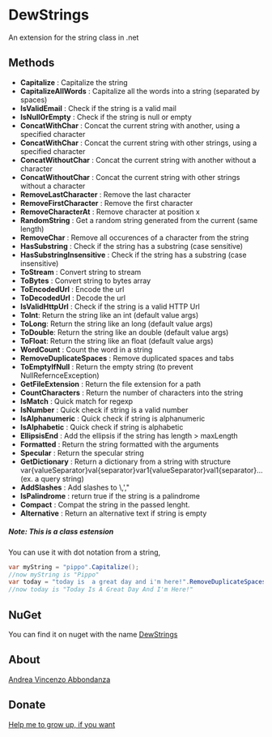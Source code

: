# DewStrings

An extension for the string class in .net

## Methods

- __Capitalize__ : Capitalize the string
- __CapitalizeAllWords__ : Capitalize all the words into a string (separated by spaces)
- __IsValidEmail__ : Check if the string is a valid mail
- __IsNullOrEmpty__ : Check if the string is null or empty
- __ConcatWithChar__ : Concat the current string with another, using a specified character
- __ConcatWithChar__ : Concat the current string with other strings, using a specified character
- __ConcatWithoutChar__ : Concat the current string with another without a character
- __ConcatWithoutChar__ : Concat the current string with other strings without a character
- __RemoveLastCharacter__ : Remove the last character
- __RemoveFirstCharacter__ : Remove the first character
- __RemoveCharacterAt__ : Remove character at position x
- __RandomString__ : Get a random string generated from the current (same length)
- __RemoveChar__ : Remove all occurences of a character from the string
- __HasSubstring__ : Check if the string has a substring (case sensitive)
- __HasSubstringInsensitive__ : Check if the string has a substring (case insensitive)
- __ToStream__ : Convert string to stream
- __ToBytes__ : Convert string to bytes array
- __ToEncodedUrl__ : Encode the url
- __ToDecodedUrl__ : Decode the url
- __IsValidHttpUrl__ : Check if the string is a valid HTTP Url
- __ToInt__: Return the string like an int (default value args)
- __ToLong__: Return the string like an long (default value args)
- __ToDouble__: Return the string like an double (default value args)
- __ToFloat__: Return the string like an float (default value args)
- __WordCount__ : Count the word in a string
- __RemoveDuplicateSpaces__ : Remove duplicated spaces and tabs
- __ToEmptyIfNull__ : Return the empty string (to prevent NullRefernceException)
- __GetFileExtension__ : Return the file extension for a path
- __CountCharacters__ : Return the number of characters into the string
- __IsMatch__ : Quick match for regexp
- __IsNumber__ : Quick check if string is a valid number
- __IsAlphanumeric__ : Quick check if string is alphanumeric
- __IsAlphabetic__ : Quick check if string is alphabetic
- __EllipsisEnd__ : Add the ellipsis if the string has length > maxLength
- __Formatted__ : Return the string formatted with the arguments
- __Specular__ : Return the specular string
- __GetDictionary__ : Return a dictionary from a string with structure var{valueSeparator}val{separator}var1{valueSeparator}val1{separator}... (ex. a query string)
- __AddSlashes__ : Add slashes to \\,',"
- __IsPalindrome__ : return true if the string is a palindrome
- __Compact__ : Compat the string in the passed lenght.
- __Alternative__ : Return an alternative text if string is empty

##### Note: This is a class estension
You can use it with dot notation from a string, 
```c#
var myString = "pippo".Capitalize();
//now myString is "Pippo"
var today = "today is  a great day and i'm here!".RemoveDuplicateSpaces().CapitalizeAllWords();
//now today is "Today Is A Great Day And I'm Here!"
```
## NuGet
You can find it on nuget with the name [DewStrings](https://www.nuget.org/packages/DewStrings)

## About
[Andrea Vincenzo Abbondanza](http://www.andrewdev.eu)

## Donate
[Help me to grow up, if you want](https://payPal.me/andreabbondanza)

